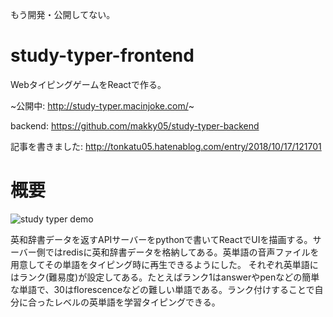 もう開発・公開してない。

# study-typer-frontend
WebタイピングゲームをReactで作る。

~公開中: http://study-typer.macinjoke.com/~

backend: https://github.com/makky05/study-typer-backend

記事を書きました: http://tonkatu05.hatenablog.com/entry/2018/10/17/121701

# 概要

![study typer demo](https://raw.githubusercontent.com/wiki/makky05/study-typer-backend/images/typing_demo.gif)

英和辞書データを返すAPIサーバーをpythonで書いてReactでUIを描画する。サーバー側ではredisに英和辞書データを格納してある。英単語の音声ファイルを用意してその単語をタイピング時に再生できるようにした。
それぞれ英単語にはランク(難易度)が設定してある。たとえばランク1はanswerやpenなどの簡単な単語で、30はflorescenceなどの難しい単語である。ランク付けすることで自分に合ったレベルの英単語を学習タイピングできる。

